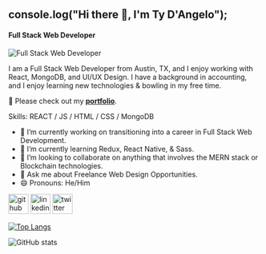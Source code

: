 ## console.log("Hi there 👋, I'm Ty D'Angelo");
 
#### Full Stack Web Developer
![Full Stack Web Developer](https://media-exp1.licdn.com/dms/image/C4E16AQGTMAyGhq-cgg/profile-displaybackgroundimage-shrink_200_800/0/1604959979436?e=1616630400&v=beta&t=tyFXcn_hY2iI44v7Ububq9MWwmvQVeddEnQf2fXEVHY)

I am a Full Stack Web Developer from Austin, TX, and I enjoy working with React, MongoDB, and UI/UX Design. I have a background in accounting, and I enjoy learning new technologies & bowling in my free time. 

:floppy_disk: Please check out my [**portfolio**](https://tydangelo18.github.io/react-portfolio/#/).

Skills: REACT / JS / HTML / CSS / MongoDB


- 🔭 I’m currently working on transitioning into a career in Full Stack Web Development.  
- 🌱 I’m currently learning Redux, React Native, & Sass. 
- 👯 I’m looking to collaborate on anything that involves the MERN stack or Blockchain technologies.  
- 💬 Ask me about Freelance Web Design Opportunities. 
- 😄 Pronouns: He/Him 


[<img src='https://cdn.jsdelivr.net/npm/simple-icons@3.0.1/icons/github.svg' alt='github' height='40'>](https://github.com/tydangelo18)  [<img src='https://cdn.jsdelivr.net/npm/simple-icons@3.0.1/icons/linkedin.svg' alt='linkedin' height='40'>](https://www.linkedin.com/in/tydangelo18/)  [<img src='https://cdn.jsdelivr.net/npm/simple-icons@3.0.1/icons/twitter.svg' alt='twitter' height='40'>](https://twitter.com/tydangelo18)

[![Top Langs](https://github-readme-stats.vercel.app/api/top-langs/?username=tydangelo18)](https://github.com/anuraghazra/github-readme-stats)

![GitHub stats](https://github-readme-stats.vercel.app/api?username=tydangelo18&show_icons=true)  








